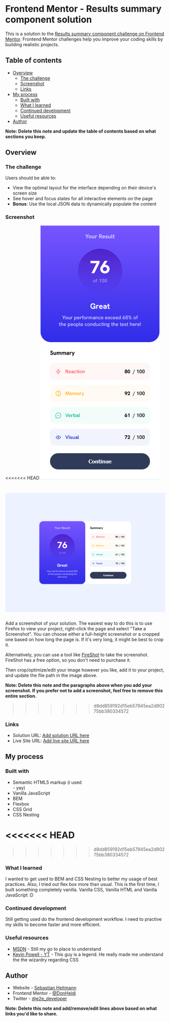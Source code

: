 # Frontend Mentor - Results summary component solution

This is a solution to the [Results summary component challenge on Frontend Mentor](https://www.frontendmentor.io/challenges/results-summary-component-CE_K6s0maV). Frontend Mentor challenges help you improve your coding skills by building realistic projects. 

## Table of contents

- [Overview](#overview)
  - [The challenge](#the-challenge)
  - [Screenshot](#screenshot)
  - [Links](#links)
- [My process](#my-process)
  - [Built with](#built-with)
  - [What I learned](#what-i-learned)
  - [Continued development](#continued-development)
  - [Useful resources](#useful-resources)
- [Author](#author)

**Note: Delete this note and update the table of contents based on what sections you keep.**

## Overview

### The challenge

Users should be able to:

- View the optimal layout for the interface depending on their device's screen size
- See hover and focus states for all interactive elements on the page
- **Bonus**: Use the local JSON data to dynamically populate the content

### Screenshot

<<<<<<< HEAD
![](./mobile.png)

![](./desktop.png)
=======
[](./mobile.png)

[](./desktop.png)

Add a screenshot of your solution. The easiest way to do this is to use Firefox to view your project, right-click the page and select "Take a Screenshot". You can choose either a full-height screenshot or a cropped one based on how long the page is. If it's very long, it might be best to crop it.

Alternatively, you can use a tool like [FireShot](https://getfireshot.com/) to take the screenshot. FireShot has a free option, so you don't need to purchase it. 

Then crop/optimize/edit your image however you like, add it to your project, and update the file path in the image above.

**Note: Delete this note and the paragraphs above when you add your screenshot. If you prefer not to add a screenshot, feel free to remove this entire section.**
>>>>>>> d8dd859192d15eb57945ea2d90275bb380334572

### Links

- Solution URL: [Add solution URL here](https://your-solution-url.com)
- Live Site URL: [Add live site URL here](https://your-live-site-url.com)

## My process

### Built with

- Semantic HTML5 markup (i used <main> - yay)
- Vanilla JavaScript
- BEM
- Flexbox
- CSS Grid
- CSS Nesting

<<<<<<< HEAD
=======


>>>>>>> d8dd859192d15eb57945ea2d90275bb380334572
### What I learned

I wanted to get used to BEM and CSS Nesting to better my usage of best practices. Also, I tried out flex box more than usual. This is the first time, I built something completely vanilla. Vanilla CSS, Vanilla HTML and Vanilla JavaScript :D

### Continued development

Still getting used do the frontend development workflow. I need to practive my skills to become faster and more efficient. 

### Useful resources

- [MSDN](https://developer.mozilla.org/) - Still my go to place to understand
- [Kevin Powell - YT](https://www.youtube.com/@KevinPowell) - This guy is a legend. He really made me understand the the wizardry regarding CSS

## Author

- Website - [Sebastian Heitmann](https://www.sebastian-heitmann.dev)
- Frontend Mentor - [@DonHeidi](https://www.frontendmentor.io/profile/DonHeidi)
- Twitter - [@e2e_developer](https://www.twitter.com/e2e_developer)

**Note: Delete this note and add/remove/edit lines above based on what links you'd like to share.**
